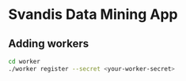 # Svandis Data Mining App

## Adding workers
```bash
cd worker
./worker register --secret <your-worker-secret>
```